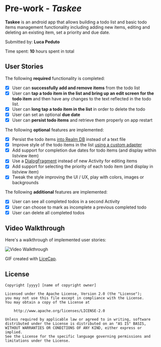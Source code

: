 # Pre-work - *Taskee*

**Taskee** is an android app that allows building a todo list and basic todo items management functionality including adding new items, editing and deleting an existing item, set a priority and due date.

Submitted by: **Luca Peduto**

Time spent: **10** hours spent in total

## User Stories

The following **required** functionality is completed:

* [x] User can **successfully add and remove items** from the todo list
* [x] User can **tap a todo item in the list and bring up an edit screen for the todo item** and then have any changes to the text reflected in the todo list.
* [x] User can **long tap a todo item in the list** in order to delete the todo
* [x] User can set an optional **due date**
* [x] User can **persist todo items** and retrieve them properly on app restart

The following **optional** features are implemented:

* [x] Persist the todo items [into Realm DB](http://guides.codepath.com/android/Persisting-Data-to-the-Device#sqlite) instead of a text file
* [x] Improve style of the todo items in the list [using a custom adapter](http://guides.codepath.com/android/Using-an-ArrayAdapter-with-ListView)
* [x] Add support for completion due dates for todo items (and display within listview item)
* [x] Use a [DialogFragment](http://guides.codepath.com/android/Using-DialogFragment) instead of new Activity for editing items
* [x] Add support for selecting the priority of each todo item (and display in listview item)
* [x] Tweak the style improving the UI / UX, play with colors, images or backgrounds

The following **additional** features are implemented:

* [x] User can see all completed todos in a second Activity
* [x] User can choose to mark as incomplete a previous completed todo
* [x] User can delete all completed todos

## Video Walkthrough 

Here's a walkthrough of implemented user stories:

<img src='http://i.imgur.com/QPmOBw6.gifv'
title='Video Walkthrough' width='' alt='Video Walkthrough' />

GIF created with [LiceCap](http://www.cockos.com/licecap/).

## License

    Copyright [yyyy] [name of copyright owner]

    Licensed under the Apache License, Version 2.0 (the "License");
    you may not use this file except in compliance with the License.
    You may obtain a copy of the License at

        http://www.apache.org/licenses/LICENSE-2.0

    Unless required by applicable law or agreed to in writing, software
    distributed under the License is distributed on an "AS IS" BASIS,
    WITHOUT WARRANTIES OR CONDITIONS OF ANY KIND, either express or implied.
    See the License for the specific language governing permissions and
    limitations under the License.
